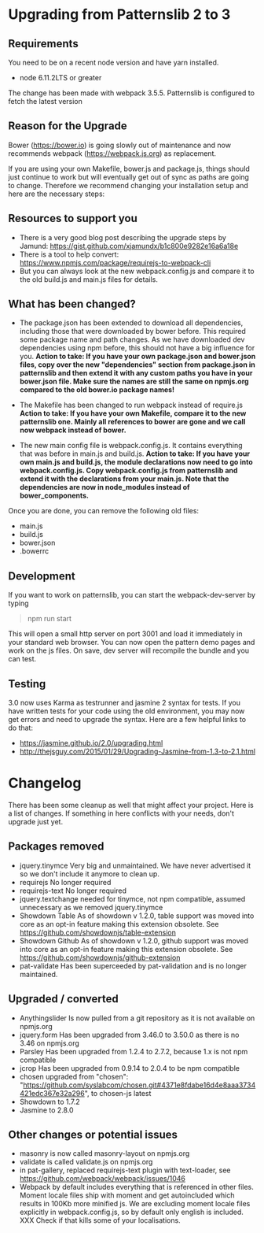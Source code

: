 # Upgrading from Patternslib 2 to 3


## Requirements

You need to be on a recent node version and have yarn installed.

- node 6.11.2LTS or greater

The change has been made with webpack 3.5.5. Patternslib is configured to fetch the latest version


## Reason for the Upgrade

Bower (https://bower.io) is going slowly out of maintenance and now recommends webpack (https://webpack.js.org) as replacement.

If you are using your own Makefile, bower.js and package.js, things should just continue to work but will eventually get out of sync as paths are going to change. Therefore we recommend changing your installation setup and here are the necessary steps:


## Resources to support you

- There is a very good blog post describing the upgrade steps by Jamund: https://gist.github.com/xjamundx/b1c800e9282e16a6a18e
- There is a tool to help convert: https://www.npmjs.com/package/requirejs-to-webpack-cli
- But you can always look at the new webpack.config.js and compare it to the old build.js and main.js files for details.


## What has been changed?

- The package.json has been extended to download all dependencies, including those that were downloaded by bower before. This required some package name and path changes. As we have downloaded dev dependencies using npm before, this should not have a big influence for you.
  **Action to take: If you have your own package.json and bower.json files, copy over the new "dependencies" section from package.json in patternslib and then extend it with any custom paths you have in your bower.json file. Make sure the names are still the same on npmjs.org compared to the old bower.io package names!**

- The Makefile has been changed to run webpack instead of require.js
  **Action to take: If you have your own Makefile, compare it to the new patternslib one. Mainly all references to bower are gone and we call now webpack instead of bower.**

- The new main config file is webpack.config.js. It contains everything that was before in main.js and build.js.
  **Action to take: If you have your own main.js and build.js, the module declarations now need to go into webpack.config.js. Copy webpack.config.js from patternslib and extend it with the declarations from your main.js. Note that the dependencies are now in node_modules instead of bower_components.**

Once you are done, you can remove the following old files:
- main.js
- build.js
- bower.json
- .bowerrc

## Development

If you want to work on patternslib, you can start the webpack-dev-server by typing

> npm run start

This will open a small http server on port 3001 and load it immediately in your standard web browser.
You can now open the pattern demo pages and work on the js files. On save, dev server will recompile the bundle and you can test.

## Testing

3.0 now uses Karma as testrunner and jasmine 2 syntax for tests. If you have written tests for your code using the old environment, you may now get errors and need to upgrade the syntax. Here are a few helpful links to do that:

- https://jasmine.github.io/2.0/upgrading.html
- http://thejsguy.com/2015/01/29/Upgrading-Jasmine-from-1.3-to-2.1.html



# Changelog

There has been some cleanup as well that might affect your project. Here is a list of changes. If something in here conflicts with your needs, don't upgrade just yet.


## Packages removed

- jquery.tinymce
  Very big and unmaintained. We have never advertised it so we don't include it anymore to clean up.
- requirejs
  No longer required
- requirejs-text
  No longer required
- jquery.textchange
  needed for tinymce, not npm compatible, assumed unnecessary as we removed jquery.tinymce
- Showdown Table
  As of showdown v 1.2.0, table support was moved into core as an opt-in feature making this extension obsolete. See https://github.com/showdownjs/table-extension
- Showdown Github
  As of showdown v 1.2.0, github support was moved into core as an opt-in feature making this extension obsolete. See https://github.com/showdownjs/github-extension
- pat-validate
  Has been superceeded by pat-validation and is no longer maintained.


## Upgraded / converted

- Anythingslider
  Is now pulled from a git repository as it is not available on npmjs.org
- jquery.form
  Has been upgraded from 3.46.0 to 3.50.0 as there is no 3.46 on npmjs.org
- Parsley
  Has been upgraded from 1.2.4 to 2.7.2, because 1.x is not npm compatible
- jcrop
  Has been upgraded from 0.9.14 to 2.0.4 to be npm compatible
- chosen upgraded from "chosen": "https://github.com/syslabcom/chosen.git#4371e8fdabe16d4e8aaa3734421edc367e32a296",
 to chosen-js latest
- Showdown to 1.7.2
- Jasmine to 2.8.0


## Other changes or potential issues

- masonry is now called masonry-layout on npmjs.org
- validate is called validate.js on npmjs.org
- in pat-gallery, replaced requirejs-text plugin with text-loader, see https://github.com/webpack/webpack/issues/1046
- Webpack by default includes everything that is referenced in other files. Moment locale files ship with moment and get autoincluded which results in 100Kb more minified js. We are excluding moment locale files explicitly in webpack.config.js, so by default only english is included.
  XXX Check if that kills some of your localisations.


